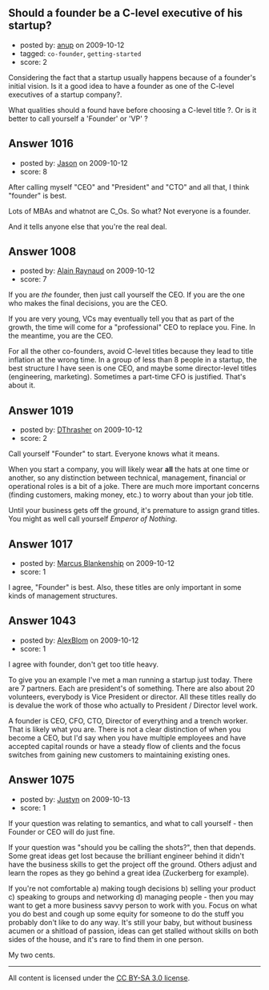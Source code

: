 ## Should a founder be a C-level executive of his startup?

- posted by: [anup](https://stackexchange.com/users/-1/475-anup) on 2009-10-12
- tagged: `co-founder`, `getting-started`
- score: 2

Considering the fact that a startup usually happens because of a founder's initial vision. Is it a good idea to have a founder as one of the C-level executives of a startup company?. 

What qualities should a found have before choosing a C-level title ?. 
Or is it better to call yourself a 'Founder' or 'VP' ?


## Answer 1016

- posted by: [Jason](https://stackexchange.com/users/-1/2-jason) on 2009-10-12
- score: 8

After calling myself "CEO" and "President" and "CTO" and all that, I think "founder" is best.

Lots of MBAs and whatnot are C_Os.  So what?  Not everyone is a founder.

And it tells anyone else that you're the real deal.


## Answer 1008

- posted by: [Alain Raynaud](https://stackexchange.com/users/-1/502-alain-raynaud) on 2009-10-12
- score: 7

If you are *the* founder, then just call yourself the CEO. If you are the one who makes the final decisions, you are the CEO.

If you are very young, VCs may eventually tell you that as part of the growth, the time will come for a "professional" CEO to replace you. Fine. In the meantime, you are the CEO.

For all the other co-founders, avoid C-level titles because they lead to title inflation at the wrong time. In a group of less than 8 people in a startup, the best structure I have seen is one CEO, and maybe some director-level titles (engineering, marketing). Sometimes a part-time CFO is justified. That's about it.


## Answer 1019

- posted by: [DThrasher](https://stackexchange.com/users/-1/326-dthrasher) on 2009-10-12
- score: 2

Call yourself "Founder" to start. Everyone knows what it means. 

When you start a company, you will likely wear **all** the hats at one time or another, so any distinction between technical, management, financial or operational roles is a bit of a joke. There are much more important concerns (finding customers, making money, etc.) to worry about than your job title.

Until your business gets off the ground, it's premature to assign grand titles. You might as well call yourself *Emperor of Nothing*.




## Answer 1017

- posted by: [Marcus Blankenship](https://stackexchange.com/users/-1/20-marcus-blankenship) on 2009-10-12
- score: 1

I agree, "Founder" is best.  Also, these titles are only important in some kinds of management structures.  


## Answer 1043

- posted by: [AlexBlom](https://stackexchange.com/users/-1/565-alexblom) on 2009-10-12
- score: 1

I agree with founder, don't get too title heavy. 

To give you an example I've met a man running a startup just today. There are 7 partners. Each are president's of something. There are also about 20 volunteers, everybody is  Vice President or director. All these titles really do is devalue the work of those who actually to President / Director level work.

A founder is CEO, CFO, CTO, Director of everything and a trench worker. That is likely what you are. There is not a clear distinction of when you become a CEO, but I'd say when you have multiple employees and have accepted capital rounds or have a steady flow of clients and the focus switches from gaining new customers to maintaining existing ones.


## Answer 1075

- posted by: [Justyn](https://stackexchange.com/users/-1/605-justyn) on 2009-10-13
- score: 1

If your question was relating to semantics, and what to call yourself - then Founder or CEO will do just fine.

If your question was "should you be calling the shots?", then that depends. Some great ideas get lost because the brilliant engineer behind it didn't have the business skills to get the project off the ground. Others adjust and learn the ropes as they go behind a great idea (Zuckerberg for example).

If you're not comfortable a) making tough decisions b) selling your product c) speaking to groups and networking d) managing people - then you may want to get a more business savvy person to work with you. Focus on what you do best and cough up some equity for someone to do the stuff you probably don't like to do any way. It's still your baby, but without business acumen or a shitload of passion, ideas can get stalled without skills on both sides of the house, and it's rare to find them in one person.

My two cents.



---

All content is licensed under the [CC BY-SA 3.0 license](https://creativecommons.org/licenses/by-sa/3.0/).
